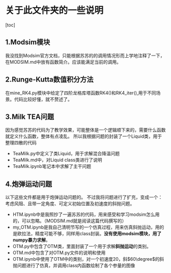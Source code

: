 # 关于此文件夹的一些说明
[toc]

## 1.Modsim模块
我没找到Modsim官方文档，只能根据苏苏的的调用情况形而上学地注释了一下，在MODSIM.md中放有函数简介。应该能满足当前的调用。

## 2.Runge-Kutta数值积分方法
在mine_RK4.py模块中给定了四阶龙格库塔函数RK4()和RK4_iter(),用于不同场景。代码比较好懂，就不赘述了。

## 3.Milk TEA问题
因为感觉苏苏的代码为了教学效果，可能整体是一个逻辑顺下来的，需要什么函数就定义什么函数，整体有点凌乱。
所以我根据问题的封装了一个Liquid类，用于整理四散的代码
- TeaMilk.py中定义了类Liquid，用于求解混合降温问题
- TeaMilk.md中，对Liquid class类进行了说明
- TeaMilk.ipynb笔记本中求解了主干问题

## 4.炮弹运动问题
以下这些文件都是用于炮弹运动问题的。
不过我将问题进行了扩充，变成一个：考虑风阻、且带一定角度、可定义初始位置及初速度的斜抛问题。
- HTM.ipynb中是我照抄了一遍苏苏的代码，用来感受和学习modsim怎么用的，可以忽略。（MODSIM.md就是阅读这篇代码撰写的）
- my_OTM.ipynb是我自己清明节写的一个仿真过程，用来仿真斜抛运动，用的是欧拉法，精度可能不够，同样用class封装。**没有使用modsim模块，用了numpy暴力求解**。
- OTM.py中包含了OTM类，里面封装了一个用于求解**斜抛运动**的类别。
- OTM.md中包含了对OTM.py文件的说明和使用
- OTM.ipynb中使用了OTM中的类别，对一个初速度20，斜$60\degree$的斜抛问题进行了仿真，并调用class内函数绘制了各个参量的图像
